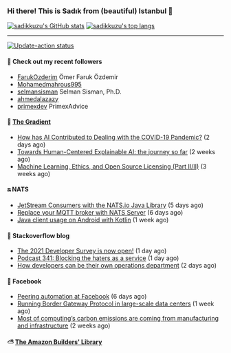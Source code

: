 ### Hi there! This is Sadık from (beautiful) Istanbul 👋

[![sadikkuzu's GitHub stats](https://github-readme-stats.vercel.app/api?username=sadikkuzu&show_icons=true&theme=dark&hide=stars&hide_title=true)](https://github.com/sadikkuzu)
[![sadikkuzu's top langs](https://github-readme-stats.vercel.app/api/top-langs/?username=sadikkuzu&langs_count=6&layout=compact&theme=dark&hide_title=true)](https://github.com/sadikkuzu)

---

[![Update-action status](https://github.com/sadikkuzu/sadikkuzu/actions/workflows/sadikkuzu.yml/badge.svg)](https://github.com/sadikkuzu/sadikkuzu/actions/workflows/sadikkuzu.yml)

#### 🔭 Check out my recent followers

- [FarukOzderim](https://github.com/FarukOzderim) Ömer Faruk Özdemir
- [Mohamedmahrous995](https://github.com/Mohamedmahrous995) 
- [selmansisman](https://github.com/selmansisman) Selman Sisman, Ph.D.
- [ahmedalazazy](https://github.com/ahmedalazazy) 
- [primexdev](https://github.com/primexdev) PrimexAdvice


#### 🔻 [The Gradient](https://thegradient.pub)

- [How has AI Contributed to Dealing with the COVID-19 Pandemic?](https://thegradient.pub/how-has-ai-contributed-to-dealing-with-the-covid-19-pandemic/) (2 days ago)
- [Towards Human-Centered Explainable AI: the journey so far](https://thegradient.pub/human-centered-explainable-ai/) (2 weeks ago)
- [Machine Learning, Ethics, and Open Source Licensing (Part II/II)](https://thegradient.pub/machine-learning-ethics-and-open-source-licensing-2/) (3 weeks ago)


#### 🔛 NATS

- [JetStream Consumers with the NATS.io Java Library](https://nats.io/blog/jetstream-java-client-03-consume/) (5 days ago)
- [Replace your MQTT broker with NATS Server](https://nats.io/blog/replace-your-mqtt-broker-with-nats/) (6 days ago)
- [Java client usage on Android with Kotlin](https://nats.io/blog/kotlin-example/) (1 week ago)


#### 📰 Stackoverflow blog

- [The 2021 Developer Survey is now open!](https://stackoverflow.blog/2021/05/25/the-2021-developer-survey-is-now-open/) (1 day ago)
- [Podcast 341: Blocking the haters as a service](https://stackoverflow.blog/2021/05/25/podcast-341-blocking-the-haters-as-a-service/) (1 day ago)
- [How developers can be their own operations department](https://stackoverflow.blog/2021/05/24/how-developers-can-be-their-own-operations-department/) (2 days ago)


#### 📢 Facebook

- [Peering automation at Facebook](https://engineering.fb.com/2021/05/20/networking-traffic/peering-automation/) (6 days ago)
- [Running Border Gateway Protocol in large-scale data centers](https://engineering.fb.com/2021/05/13/data-center-engineering/bgp/) (1 week ago)
- [Most of computing’s carbon emissions are coming from manufacturing and infrastructure](https://tech.fb.com/sustainable-computing/) (2 weeks ago)


#### ⛅ [The Amazon Builders' Library](https://aws.amazon.com/builders-library/)


